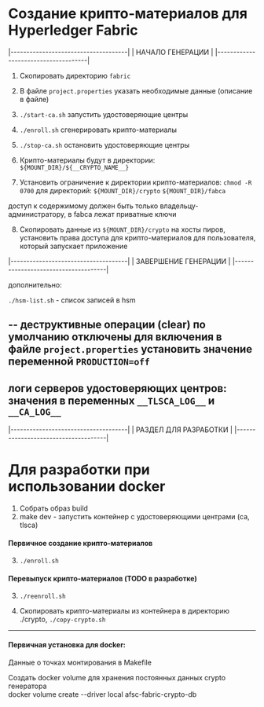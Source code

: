 # Создание крипто-материалов для Hyperledger Fabric

|-------------------------------------|
|         НАЧАЛО ГЕНЕРАЦИИ            |
|-------------------------------------|

1) Скопировать директорию `fabric`

2) В файле `project.properties` указать необходимые данные (описание в файле)

3) `./start-ca.sh` запустить удостоверяющие центры

4) `./enroll.sh` сгенерировать крипто-материалы

5) `./stop-ca.sh` остановить удостоверяющие центры

6) Крипто-материалы будут в директории: `${MOUNT_DIR}/${__CRYPTO_NAME__}`

7) Установить ограничение к директории крипто-материалов:
`chmod -R 0700` для директорий:
`${MOUNT_DIR}/crypto`
`${MOUNT_DIR}/fabca`

доступ к содержимому должен быть только владельцу-администратору, в fabca лежат приватные ключи

8) Скопировать данные из `${MOUNT_DIR}/crypto` на хосты пиров,
установить права доступа для крипто-материалов для пользователя, который запускает приложение

|-------------------------------------|
|         ЗАВЕРШЕНИЕ ГЕНЕРАЦИИ        |
|-------------------------------------|


дополнительно: 

`./hsm-list.sh` - список записей в hsm

--
деструктивные операции (clear) по умолчанию отключены
для включения в файле `project.properties` установить значение переменной `PRODUCTION=off`
--
логи серверов удостоверяющих центров: 
значения в переменных `__TLSCA_LOG__` и `__CA_LOG__` 
--

|-------------------------------------|
|        РАЗДЕЛ ДЛЯ РАЗРАБОТКИ        |
|-------------------------------------|
# Для разработки при использовании docker

1) Собрать образ build
2) make dev - запустить контейнер с удостоверяющими центрами (ca, tlsca)

#### Первичное создание крипто-материалов
3) `./enroll.sh`

#### Перевыпуск крипто-материалов (TODO в разработке)
3) `./reenroll.sh`

4) Скопировать крипто-материалы из контейнера в директорию ./crypto,
`./copy-crypto.sh`

--------
#### Первичная установка для docker:
Данные о точках монтирования в Makefile  

Создать docker volume для хранения постоянных данных crypto генератора  
docker volume create --driver local afsc-fabric-crypto-db  
